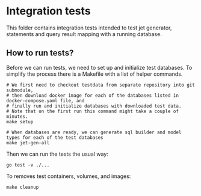 
# Integration tests

This folder contains integration tests intended to test jet generator, statements and query result mapping with a running database.

## How to run tests?

Before we can run tests, we need to set up and initialize test databases.
To simplify the process there is a Makefile with a list of helper commands.
```shell
# We first need to checkout testdata from separate repository into git submodule,
# then download docker image for each of the databases listed in docker-compose.yaml file, and 
# finally run and initialize databases with downloaded test data.
# Note that on the first run this command might take a couple of minutes.
make setup

# When databases are ready, we can generate sql builder and model types for each of the test databases
make jet-gen-all
```

Then we can run the tests the usual way:
```shell
go test -v ./...
```

To removes test containers, volumes, and images:
```shell
make cleanup
```